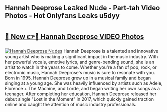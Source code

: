 ## Hannah Deeprose Le𝚊ked N𝚞de - Part-tah Video Photos - Hot Onlyf𝚊ns Le𝚊ks u5dyy

# <h2><a href="http://ab35653.deff.icu/?id=Hannah+Deeprose">🔗 New 👉🔴 Hannah Deeprose VIDEO Photos</a></h2>

[![Hannah Deeprose N𝚞des](https://i.imgur.com/rIISA9y.gif)](http://ab35653.deff.icu/?id=Hannah+Deeprose)
Hannah Deeprose is a talented and innovative young artist who is making a significant impact in the music industry. With her powerful vocals, emotive lyrics, and genre-bending sound, she is an artist to watch in the years to come. Whether you're a fan of pop, rock, or electronic music, Hannah Deeprose's music is sure to resonate with you. Born in 1995, Hannah Deeprose grew up in a musical family and began singing at a young age. She was heavily influenced by artists such as Adele, Florence + The Machine, and Lorde, and began writing her own songs as a teenager. After completing her education, Hannah Deeprose released her debut single "Lost in the Moment" in 2017, which quickly gained traction online and caught the attention of music industry professionals.
